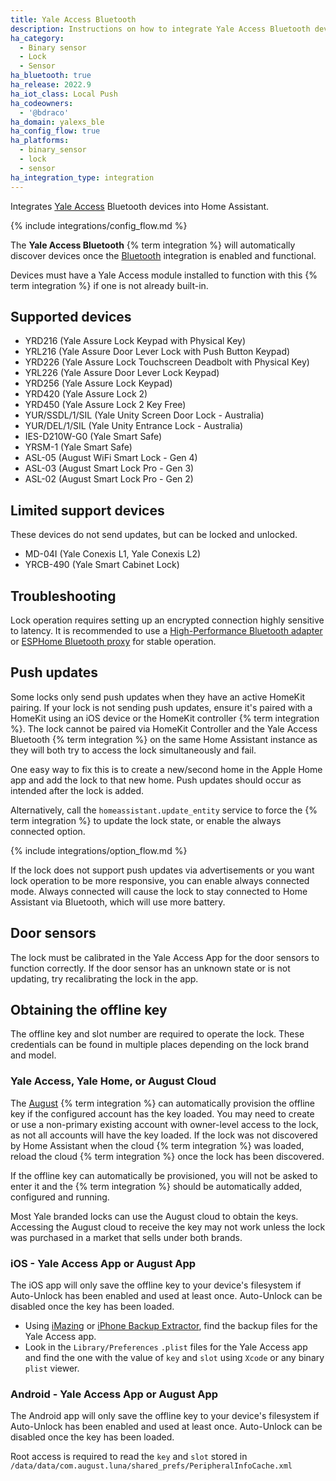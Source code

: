 ```yaml
---
title: Yale Access Bluetooth
description: Instructions on how to integrate Yale Access Bluetooth devices into Home Assistant.
ha_category:
  - Binary sensor
  - Lock
  - Sensor
ha_bluetooth: true
ha_release: 2022.9
ha_iot_class: Local Push
ha_codeowners:
  - '@bdraco'
ha_domain: yalexs_ble
ha_config_flow: true
ha_platforms:
  - binary_sensor
  - lock
  - sensor
ha_integration_type: integration
---
```


Integrates [Yale Access](https://www.yalehome.com/us/en/products/smart-technology/yale-access) Bluetooth devices into Home Assistant.

{% include integrations/config_flow.md %}

The **Yale Access Bluetooth** {% term integration %} will automatically discover devices once the [Bluetooth](/integrations/bluetooth) integration is enabled and functional.

Devices must have a Yale Access module installed to function with this {% term integration %} if one is not already built-in.

## Supported devices

- YRD216 (Yale Assure Lock Keypad with Physical Key)
- YRL216 (Yale Assure Door Lever Lock with Push Button Keypad)
- YRD226 (Yale Assure Lock Touchscreen Deadbolt with Physical Key)
- YRL226 (Yale Assure Door Lever Lock Keypad)
- YRD256 (Yale Assure Lock Keypad)
- YRD420 (Yale Assure Lock 2)
- YRD450 (Yale Assure Lock 2 Key Free)
- YUR/SSDL/1/SIL (Yale Unity Screen Door Lock - Australia)
- YUR/DEL/1/SIL (Yale Unity Entrance Lock - Australia)
- IES-D210W-G0 (Yale Smart Safe)
- YRSM-1 (Yale Smart Safe)
- ASL-05 (August WiFi Smart Lock - Gen 4)
- ASL-03 (August Smart Lock Pro - Gen 3)
- ASL-02 (August Smart Lock Pro - Gen 2)

## Limited support devices

These devices do not send updates, but can be locked and unlocked.

- MD-04I (Yale Conexis L1, Yale Conexis L2)
- YRCB-490 (Yale Smart Cabinet Lock)

## Troubleshooting

Lock operation requires setting up an encrypted connection highly sensitive to latency. It is recommended to use a [High-Performance Bluetooth adapter](/integrations/bluetooth/#known-working-high-performance-adapters) or [ESPHome Bluetooth proxy](/integrations/bluetooth/#remote-adapters-bluetooth-proxies) for stable operation.

## Push updates

Some locks only send push updates when they have an active HomeKit pairing. If your lock is not sending push updates, ensure it's paired with a HomeKit using an iOS device or the HomeKit controller {% term integration %}. The lock cannot be paired via HomeKit Controller and the Yale Access Bluetooth {% term integration %} on the same Home Assistant instance as they will both try to access the lock simultaneously and fail.

One easy way to fix this is to create a new/second home in the Apple Home app and add the lock to that new home. Push updates should occur as intended after the lock is added.

Alternatively, call the `homeassistant.update_entity` service to force the {% term integration %} to update the lock state, or enable the always connected option.

{% include integrations/option_flow.md %}

If the lock does not support push updates via advertisements or you want lock operation to be more responsive, you can enable always connected mode. Always connected will cause the lock to stay connected to Home Assistant via Bluetooth, which will use more battery.

## Door sensors

The lock must be calibrated in the Yale Access App for the door sensors to function correctly. If the door sensor has an unknown state or is not updating, try recalibrating the lock in the app.

## Obtaining the offline key

The offline key and slot number are required to operate the lock. These credentials can be found in multiple places depending on the lock brand and model.

### Yale Access, Yale Home, or August Cloud

The [August](/integrations/august) {% term integration %} can automatically provision the offline key if the configured account has the key loaded. You may need to create or use a non-primary existing account with owner-level access to the lock, as not all accounts will have the key loaded. If the lock was not discovered by Home Assistant when the cloud {% term integration %} was loaded, reload the cloud {% term integration %} once the lock has been discovered.

If the offline key can automatically be provisioned, you will not be asked to enter it and the {% term integration %} should be automatically added, configured and running.

Most Yale branded locks can use the August cloud to obtain the keys. Accessing the August cloud to receive the key may not work unless the lock was purchased in a market that sells under both brands.

### iOS - Yale Access App or August App

The iOS app will only save the offline key to your device's filesystem if Auto-Unlock has been enabled and used at least once. Auto-Unlock can be disabled once the key has been loaded.

- Using [iMazing](https://imazing.com/) or [iPhone Backup Extractor](https://www.iphonebackupextractor.com/), find the backup files for the Yale Access app.
- Look in the `Library/Preferences` `.plist` files for the Yale Access app and find the one with the value of `key` and `slot` using `Xcode` or any binary `plist` viewer.

### Android - Yale Access App or August App

The Android app will only save the offline key to your device's filesystem if Auto-Unlock has been enabled and used at least once. Auto-Unlock can be disabled once the key has been loaded.

Root access is required to read the `key` and `slot` stored in `/data/data/com.august.luna/shared_prefs/PeripheralInfoCache.xml`
